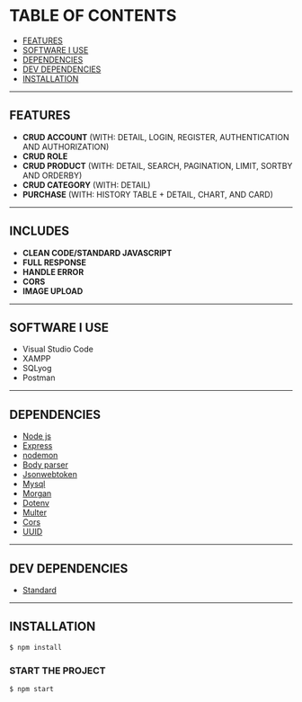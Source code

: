 # TABLE OF CONTENTS
- [FEATURES](#FEATURES)
- [SOFTWARE I USE](#software-i-use)
- [DEPENDENCIES](#DEPENDENCIES)
- [DEV DEPENDENCIES](#dev-dependencies)
- [INSTALLATION](#INSTALLATION)
<hr>

## FEATURES
- <b>CRUD ACCOUNT</b> (WITH: DETAIL, LOGIN, REGISTER, AUTHENTICATION AND AUTHORIZATION)
- <b>CRUD ROLE</b>
- <b>CRUD PRODUCT</b> (WITH: DETAIL, SEARCH, PAGINATION, LIMIT, SORTBY AND ORDERBY)
- <b>CRUD CATEGORY</b> (WITH: DETAIL)
- <b>PURCHASE</b> (WITH: HISTORY TABLE + DETAIL, CHART, AND CARD)
<hr>

## INCLUDES
- <b>CLEAN CODE/STANDARD JAVASCRIPT</b>
- <b>FULL RESPONSE</b>
- <b>HANDLE ERROR</b>
- <b>CORS</b>
- <b>IMAGE UPLOAD</b>
<hr>

## SOFTWARE I USE
- Visual Studio Code
- XAMPP
- SQLyog
- Postman
<hr>

## DEPENDENCIES
* [Node js](https://nodejs.org/en/)
* [Express](http://expressjs.com/)
* [nodemon](https://www.npmjs.com/package/nodemon)
* [Body parser](https://www.npmjs.com/package/body-parser)
* [Jsonwebtoken](https://jwt.io/)
* [Mysql](https://www.npmjs.com/package/mysql)
* [Morgan](https://www.npmjs.com/package/morgan)
* [Dotenv](https://www.npmjs.com/package/dotenv)
* [Multer](https://www.npmjs.com/package/multer)
* [Cors](https://www.npmjs.com/package/cors)
* [UUID](https://www.npmjs.com/package/uuid)
<hr>

## DEV DEPENDENCIES
* [Standard](https://www.npmjs.com/package/standard)
<hr>

## INSTALLATION
```bash
$ npm install
```

### START THE PROJECT
```bash
$ npm start
```
